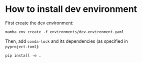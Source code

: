 # How to install dev environment

First create the dev environment:

```
mamba env create -f environments/dev-environment.yaml
```

Then, add `conda-lock` and its dependencies (as specified in `pyproject.toml`):

```
pip install -e .
```

